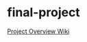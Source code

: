 # final-project

[Project Overview Wiki](https://github.com/cu-ecen-aeld/final-project-Chizxsy/wiki/Final-Project)
